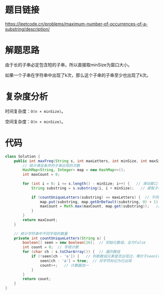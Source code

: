 # 题目链接

https://leetcode.cn/problems/maximum-number-of-occurrences-of-a-substring/description/

# 解题思路

由于长的子串必定包含短的子串，所以直接取minSize为窗口大小。

如果一个子串在字符串中出现了k次，那么这个子串的子串至少也出现了k次。

# 复杂度分析

时间复杂度：``O(n × minSize)``。

空间复杂度：``O(n × minSize)``。

# 代码

```java
class Solution {
    public int maxFreq(String s, int maxLetters, int minSize, int maxSize) {
    	// 统计满足条件的子串出现的次数
    	HashMap<String, Integer> map = new HashMap<>();
    	int maxCount = 0;
    	
    	for (int i = 0; i <= s.length() - minSize; i++) {   // 滑动窗口
    		String substring = s.substring(i, i + minSize);   // 提取子串
    		
    		if (countUniqueLetters(substring) <= maxLetters) {  // 不同字母的数目小于等于 maxLetters 。
    			map.put(substring, map.getOrDefault(substring, 0) + 1);  // 更新子串出现次数
    			maxCount = Math.max(maxCount, map.get(substring));   // 更新最大值
    		}
    	}
        return maxCount;
    }
    
    // 统计字符串中不同字母的数量
    private int countUniqueLetters(String s) {
		boolean[] seen = new boolean[26];  // 初始化数组，全为false
		int count = 0;  // 字母计数
		for (char ch : s.toCharArray()) {  // 遍历数组
			if (!seen[ch - 'a']) {   // 判断数组元素是否出现过，等价于seen[ch - 'a'] == false
				seen[ch - 'a'] = true;  // 将字符标记为已出现
				count++;   // 计数器加一
			}
		}
		return count;
	}
}
```